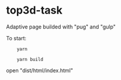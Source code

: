 # top3d-task
Adaptive page builded with "pug" and "gulp"

To start:
```
    yarn
```
```
    yarn build
```
open "dist/html/index.html"
